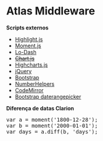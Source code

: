 Atlas Middleware
=====

**Scripts externos**
- [Highlight.js](https://highlightjs.org/usage/)
- [Moment.js](http://momentjs.com/)
- [Lo-Dash](https://lodash.com/)
- ~~[Chart.js](http://www.chartjs.org/)~~
- [Highcharts.js](http://code.highcharts.com/highcharts.js)
- [jQuery](http://jquery.com/)
- [Bootstrap](http://getbootstrap.com/javascript/)
- [NumberHelpers](http://emcien.github.io/number-helpers-coffeescript/)
- [CodeMirror](http://codemirror.net/)
- [Bootstrap daterangepicker](https://github.com/dangrossman/bootstrap-daterangepicker)

**Diferença de datas Clarion**
<pre>var a = moment('1800-12-28');
var b = moment('2000-01-01');
var days = a.diff(b, 'days');</pre>